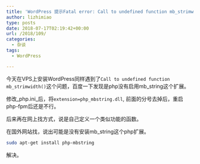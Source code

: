 ```yaml
---
title: 'WordPress 提示Fatal error: Call to undefined function mb_strimwidth()'
author: lizhimiao
type: posts
date: 2018-07-17T02:19:42+00:00
url: /2018/109/
categories:
  - 杂谈
tags:
  - WordPress

---
```

今天在VPS上安装WordPress同样遇到了`Call to undefined function mb_strimwidth()`这个问题，百度一下发现是php没有启用mb_string这个扩展。

修改_php.ini_后，将`extension=php_mbstring.dll`, 前面的分号去掉后，重启php-fpm后还是不行。

后来再在网上找方式，说是自己定义一个类似功能的函数。

在国外网站找，说出可能是没有安装mb_string这个php扩展。

```bash
sudo apt-get install php-mbstring
```

解决。